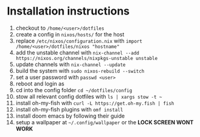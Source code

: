 # Installation instructions

1. checkout to `/home/<user>/dotfiles` 
1. create a config in `nixos/hosts/` for the host
1. replace `/etc/nixos/configuration.nix` with `import /home/<user>/dotfiles/nixos "hostname"`
1. add the unstable channel with `nix-channel --add https://nixos.org/channels/nixpkgs-unstable unstable`
1. update channels with `nix-channel --update`
1. build the system with `sudo nixos-rebuild --switch`
1. set a user password with `passwd <user>`
1. reboot and login as <user>
1. cd into the config folder `cd ~/dotfiles/config`
1. stow all relevant config dotfiles with `ls | xargs stow -t ~`
1. install oh-my-fish with `curl -L https://get.oh-my.fish | fish`
1. install oh-my-fish plugins with `omf install`
1. install doom emacs by following their guide
1. setup a wallpaper at `~/.config/wallpaper` or the **LOCK SCREEN WONT WORK**
